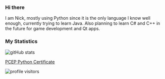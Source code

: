 ### Hi there
I am Nick, mostly using Python since it is the only language I know well enough, currently trying to learn Java. Also planning to learn C# and C++ in the future for game development and Qt apps.

### My Statistics
![gitHub stats](https://github-readme-stats.vercel.app/api?username=neek8044&theme=synthwave)

[PCEP Python Certificate](https://www.credly.com/badges/9efde939-a0b6-48ea-bd01-4d568c054d91/public_url)

![profile visitors](https://visitor-badge.laobi.icu/badge?page_id=neek8044.neek8044)
